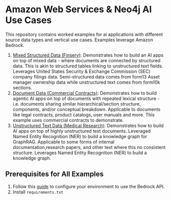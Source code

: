 # Amazon Web Services & Neo4j AI Use Cases

This repository contains worked examples for ai applications with different source data types and vertical use cases.  Examples leverage Amazon Bedrock. 

1. [Mixed Structured Data (Finserv)](mixed-struct-financial-sec): Demonstrates how to build an AI apps on top of mixed data - where documents are connected by structured data. This is akin to structured tables linking to unstructured text fields. Leverages United States Security & Exchange Commission (SEC) company filings data.  Semi-structured data comes from form13 Asset manager ownership data while unstructured text comes from  form10k sections. 
2. [Document Data (Commercial Contracts)](mixed-domain-struct-contracts): Demonstrates how to build agentic AI apps on top of documents with repeated lexical structure - i.e. documents sharing similar hierarchical/section structure, components, and/or conceptual breakdown.  Applicable to documents like legal contracts, product catalogs, user manuals and more. This example uses commercial contracts to demonstrate.  
3. [Unstructured Text Data (Medical Research)](unstructured-ner-medical-research): Demonstrates how to build AI apps on top of highly unstructured text documents. Leveraged Named Entity Recognition (NER) to build a knowledge graph for GraphRAG. Applicable to some forms of internal documentation,research papers, and other text where this no consistent structure. Leverages Named Entity Recognition (NER) to build a knowledge graph. 

## Prerequisites for All Examples

1. Follow this [guide](https://boto3.amazonaws.com/v1/documentation/api/latest/guide/quickstart.html#configuration) to configure your environment to use the Bedrock API. 
2. Install `requirements.txt`